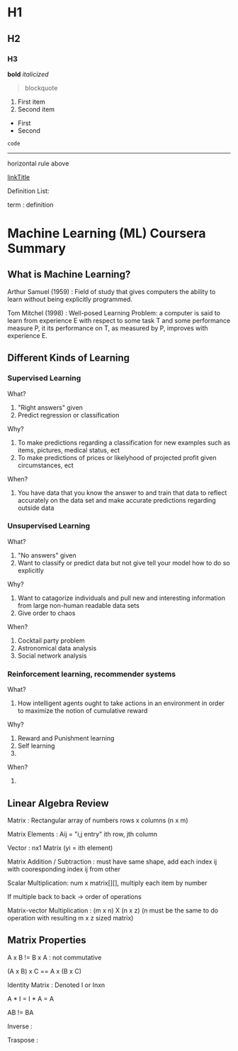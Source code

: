 # H1
## H2
### H3
**bold**
*italicized*

> blockquote
1. First item
2. Second item

- First
- Second

`code`

--- 
horizontal rule above

[linkTitle](link)

Definition List:

term
: definition


# Machine Learning (ML) Coursera Summary

## What is Machine Learning?
Arthur Samuel (1959)
: Field of study that gives computers the ability to learn without being explicitly programmed.

Tom Mitchel (1998)
: Well-posed Learning Problem: a computer is said to learn from experience E with respect to some task T and some performance measure P, it its performance on T, as measured by P, improves with experience E.


## Different Kinds of Learning

### Supervised Learning
What?

1. "Right answers" given
1. Predict regression or classification


Why?

1. To make predictions regarding a classification for new examples such as items, pictures, medical status, ect
1. To make predictions of prices or likelyhood of projected profit given circumstances, ect

When?

1. You have data that you know the answer to and train that data to reflect accurately on the data set and make accurate predictions regarding outside data

### Unsupervised Learning

What?

1. "No answers" given
1. Want to classify or predict data but not give tell your model how to do so explicitly

Why?

1. Want to catagorize individuals and pull new and interesting information from large non-human readable data sets
1. Give order to chaos

When?

1. Cocktail party problem
1. Astronomical data analysis
1. Social network analysis


### Reinforcement learning, recommender systems

What?

1. How intelligent agents ought to take actions in an environment in order to maximize the notion of cumulative reward

Why?

1. Reward and Punishment learning
1. Self learning
1. 

When?

1.



## Linear Algebra Review

Matrix
: Rectangular array of numbers rows x columns (n x m)

Matrix Elements
: Aij = "i,j entry" ith row, jth column

Vector
: nx1 Matrix (yi = ith element)

Matrix Addition / Subtraction
: must have same shape, add each index ij with cooresponding index ij from other

Scalar Multiplication:
num x matrix[][], multiply each item by number

If multiple back to back -> order of operations

Matrix-vector Multiplication
: (m x n) X (n x z) (n must be the same to do operation with resulting m x z sized matrix)


## Matrix Properties

A x B != B x A
: not commutative

(A x B) x C == A x (B x C)

Identity Matrix
: Denoted I or Inxn

A * I = I * A = A

AB != BA

Inverse
: 

Traspose
: 